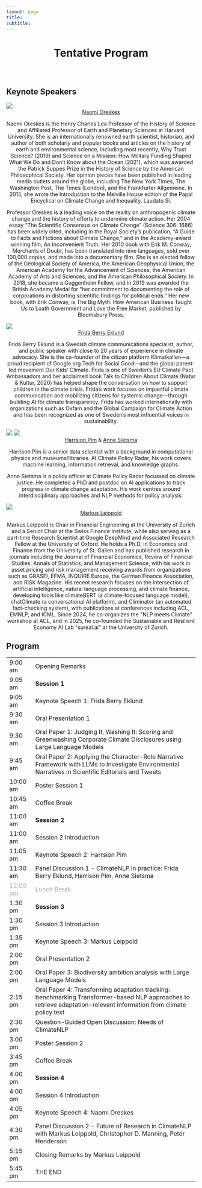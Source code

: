 ```yaml
---
layout: page
title: 
subtitle: 
---
```

<h1 style="text-align:center; margin-bottom:20pt; !important">Tentative Program </h1>
<br>
<h2> Keynote Speakers </h2>
<img class="organiser-img" src='/assets/keynotes/naomi.jpg'>
<div class="organiser-name" style="text-align: center;"> <a href="https://histsci.fas.harvard.edu/people/naomi-oreskes">Naomi Oreskes</a>
  <div class="speaker-affiliation" style="margin-top: 8px;">
    <p>Naomi Oreskes is the Henry Charles Lea Professor of the History of Science and Affiliated Professor of Earth and Planetary Sciences at Harvard University. She is an internationally renowned earth scientist, historian, and author of both scholarly and popular books and articles on the history of earth and environmental science, including most recently, Why Trust Science? (2019) and Science on a Mission: How Military Funding Shaped What We Do and Don’t Know about the Ocean (2021), which was awarded the Patrick Suppes Prize in the History of Science by the American Philosophical Society. Her opinion pieces have been published in leading media outlets around the globe, including The New York Times, The Washington Post, The Times (London), and the Frankfurter Allgemeine. In 2015, she wrote the Introduction to the Melville House edition of the Papal Encyclical on Climate Change and Inequality, Laudato Si. </p>
    <p>Professor Oreskes is a leading voice on the reality on anthropogenic climate change and the history of efforts to undermine climate action. Her 2004 essay “The Scientific Consensus on Climate Change” (Science 306: 1686) has been widely cited, including in the Royal Society’s publication, “A Guide to Facts and Fictions about Climate Change," and in the Academy-award winning film, An Inconvenient Truth.  Her 2010 book with Erik M. Conway, Merchants of Doubt, has been translated into nine languages, sold over 100,000 copies, and made into a documentary film. She is an elected fellow of the Geological Society of America, the American Geophysical Union, the American Academy for the Advancement of Sciences, the American Academy of Arts and Sciences, and the American Philosophical Society. In 2018, she became a Guggenheim Fellow, and in 2019 was awarded the British Academy Medal for “her commitment to documenting the role of corporations in distorting scientific findings for political ends.” Her new book, with Erik Conway, is The Big Myth: How American Business Taught Us to Loath Government and Love the Free Market, published by Bloomsbury Press.  </p>
  </div>
</div>

<img class="organiser-img" src='/assets/keynotes/frida.jpg'>
<div class="organiser-name" style="text-align: center;">
  <a href="https://webbdagarna.se/talare/frida-berry-eklund/">Frida Berry Eklund</a>
  <div class="speaker-affiliation" style="margin-top: 8px;">
    <p>Frida Berry Eklund is a Swedish climate communications specialist, author, and public speaker with close to 20 years of experience in climate advocacy. She is the co-founder of the citizen platform Klimatkollen—a proud recipient of Google.org Tech for Social Good—and the global parent-led movement Our Kids’ Climate. Frida is one of Sweden’s EU Climate Pact Ambassadors and her acclaimed book Talk to Children About Climate (Natur & Kultur, 2020) has helped shape the conversation on how to support children in the climate crisis. Frida’s work focuses on impactful climate communication and mobilizing citizens for systemic change—through building AI för climate transparency. Frida has worked internationally with organizations such as Oxfam and the Global Campaign for Climate Action and has been recognized as one of Sweden’s most influential voices in sustainability.</p>
  </div>
</div>
 
<img class="organiser-img" src='/assets/keynotes/harrison-pim.jpg'>
<img class="organiser-img" src='/assets/keynotes/Portrait Square.jpeg'>
<div class="organiser-name" style="text-align: center;"> 
<a href="https://harrisonpim.com/">Harrsion Pim</a> & <a href="https://www.climatepolicyradar.org/anne">Anne Sietsma</a>
<div class="speaker-affiliation" style="margin-top: 8px;">
    <p>Harrison Pim is a senior data scientist with a background in computational physics and museums/libraries. At Climate Policy Radar, his work covers machine learning, information retrieval, and knowledge graphs. </p>
    <p>Anne Sietsma is a policy officer at Climate Policy Radar focussed on climate justice. He completed a PhD and postdoc on AI applications to track progress in climate change adaptation. His work centres around interdisciplinary approaches and NLP methods for policy analysis. </p>
  </div>
</div>

 
<img class="organiser-img" src='/assets/keynotes/Leippold_Portrait.jpg'>
<div class="organiser-name" style="text-align: center;"> <a href="https://www.df.uzh.ch/en/people/professor/leippold.html">Markus Leippold</a>
 <div class="speaker-affiliation" style="margin-top: 8px;">
    <p>Markus Leippold is Chair in Financial Engineering at the University of Zurich and a Senior Chair at the Swiss Finance Institute, while also serving as a part-time Research Scientist at Google DeepMind and Associated Research Fellow at the University of Oxford. He holds a Ph.D. in Economics and Finance from the University of St. Gallen and has published research in journals including the Journal of Financial Economics, Review of Financial Studies, Annals of Statistics, and Management Science, with his work in asset pricing and risk management receiving awards from organizations such as GRASFI, EFMA, INQUIRE Europe, the German Finance Association, and RISK Magazine. His recent research focuses on the intersection of artificial intelligence, natural language processing, and climate finance, developing tools like climateBERT (a climate-focused language model), chatClimate (a conversational AI platform), and Climinator (an automated fact-checking system), with publications at conferences including ACL, EMNLP, and ICML. Since 2024, he co-organizes the "NLP meets Climate" workshop at ACL, and in 2025, he co-founded the Sustainable and Resilient Economy AI Lab "sureal.ai" at the University of Zurich.</p>
  </div>
</div>


<h2> Program </h2>
<div class='program-table' style='font-size: 10pt; width:100%;'>
<table>
  <tr>
    <td>9:00 am</td>
    <td>Opening Remarks</td>
  </tr>
  <tr>
    <td>9:05 am</td>
    <td><b>Session 1</b></td>
  </tr>
  <tr>
    <td>9:05 am</td>
    <td>Keynote Speech 1: Frida Berry Eklund</td>
  </tr>
  <tr>
    <td>9:30 am</td>
    <td>Oral Presentation 1</td>
  </tr>
  <tr>
    <td>9:30 am</td>
    <td>Oral Paper 1: Judging It, Washing It: Scoring and Greenwashing Corporate Climate Disclosures using Large Language Models</td>
  </tr>
  <tr>
    <td>9:45 am</td>
    <td>Oral Paper 2: Applying the Character-Role Narrative Framework with LLMs to Investigate Environmental Narratives in Scientific Editorials and Tweets</td>
  </tr>
  <tr>
    <td>10:00 am</td>
    <td>Poster Session 1</td>
  </tr>
  <tr>
    <td>10:45 am</td>
    <td>Coffee Break</td>
  </tr>
  <tr>
    <td>11:00 am</td>
    <td><b>Session 2</b></td>
  </tr>
  <tr>
    <td>11:00 am</td>
    <td>Session 2 Introduction</td>
  </tr>
  <tr>
    <td>11:05 am</td>
    <td>Keynote Speech 2: Harrsion Pim</td>
  </tr>
  <tr>
    <td>11:30 am</td>
    <td>Panel Discussion 1 - ClimateNLP in practice: Frida Berry Eklund, Harrison Pim, Anne Sietsma</td>
  </tr>
  <tr style='color:darkgray;'>
    <td>12:00 pm</td>
    <td>Lunch Break</td>
  </tr>
  <tr>
    <td>1:30 pm</td>
    <td><b>Session 3</b></td>
  </tr>
  <tr>
    <td>1:30 pm</td>
    <td>Session 3 Introduction</td>
  </tr>
  <tr>
    <td>1:35 pm</td>
    <td>Keynote Speech 3: Markus Leippold</td>
  </tr>
  <tr>
    <td>2:00 pm</td>
    <td>Oral Presentation 2</td>
  </tr>
  <tr>
    <td>2:00 pm</td>
    <td>Oral Paper 3: Biodiversity ambition analysis with Large Language Models</td>
  </tr>
  <tr>
    <td>2:15 pm</td>
    <td>Oral Paper 4: Transforming adaptation tracking: benchmarking Transformer-based NLP approaches to retrieve adaptation-relevant information from climate policy text</td>
  </tr>
  <tr>
    <td>2:30 pm</td>
    <td>Question-Guided Open Discussion: Needs of ClimateNLP</td>
  </tr>
  <tr>
    <td>3:00 pm</td>
    <td>Poster Session 2</td>
  </tr>
  <tr>
    <td>3:45 pm</td>
    <td>Coffee Break</td>
  </tr>
  <tr>
    <td>4:00 pm</td>
    <td><b>Session 4</b></td>
  </tr>
  <tr>
    <td>4:00 pm</td>
    <td>Session 4 Introduction</td>
  </tr>
  <tr>
    <td>4:05 pm</td>
    <td>Keynote Speech 4: Naomi Oreskes</td>
  </tr>
  <tr>
    <td>4:30 pm</td>
    <td>
      Panel Discussion 2 - Future of Research in ClimateNLP with Markus Leippold, Christopher D. Manning, Peter Henderson
    </td>
  </tr>
  <tr>
    <td>5:15 pm</td>
    <td>Closing Remarks by Markus Leippold</td>
  </tr>
  <tr>
    <td>5:45 pm</td>
    <td>THE END</td>
  </tr>
</table>
</div>



